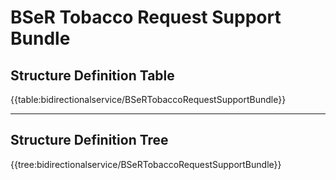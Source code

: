 # BSeR Tobacco Request Support Bundle

## Structure Definition Table

{{table:bidirectionalservice/BSeRTobaccoRequestSupportBundle}}

---
## Structure Definition Tree

{{tree:bidirectionalservice/BSeRTobaccoRequestSupportBundle}}